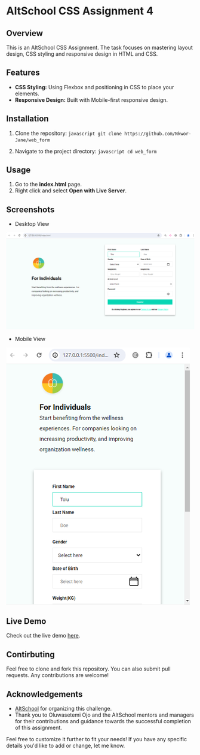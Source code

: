 # AltSchool CSS Assignment 4

## Overview

This is an AltSchool CSS Assignment. The task focuses on mastering  layout design, CSS styling and responsive design in HTML and CSS.

## Features

- **CSS Styling:** Using Flexbox and positioning in CSS to place your elements.
- **Responsive Design:** Built with Mobile-first responsive design.

## Installation

1. Clone the repository: ```javascript git clone https://github.com/Nkwor-Jane/web_form```

2. Navigate to the project directory: ```javascript cd web_form```

## Usage

1. Go to the **index.html** page.
2. Right click and select **Open with Live Server**.

## Screenshots

- Desktop View
  
![Before View](./web_form_desktop.png)

- Mobile View
  
![After View](./web_form_mobile.png)

## Live Demo

Check out the live demo [here]([/](https://janewebform.netlify.app/)).

## Contirbuting

Feel free to clone and fork this repository. You can also submit pull requests. Any contributions are welcome!

## Acknowledgements

- [AltSchool](https://learn.altschoolafrica.com/) for organizing this challenge.
- Thank you to Oluwasetemi Ojo and the AltSchool mentors and managers for their contributions and guidance towards the successful completion of this assignment.

Feel free to customize it further to fit your needs! If you have any specific details you'd like to add or change, let me know.

